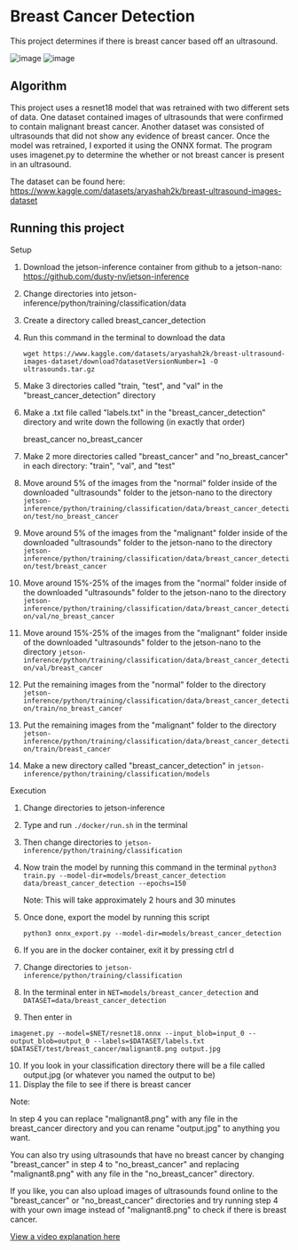 # Breast Cancer Detection
 
 This project determines if there is breast cancer based off an ultrasound.


![image](https://github.com/Aidenn8/Breast-Cancer-Detection/assets/138057733/ec1322f2-0e7d-4590-926c-bc86db0215ea)
![image](https://github.com/Aidenn8/Breast-Cancer-Detection/assets/138057733/9dab020a-77ff-4b2c-9811-920e98fb49ba)

## Algorithm

This project uses a resnet18 model that was retrained with two different sets of data. One dataset contained images of ultrasounds that were confirmed to contain malignant breast cancer. Another dataset was consisted of ultrasounds that did not show any evidence of breast cancer. Once the model was retrained, I exported it using the ONNX format. The program uses imagenet.py to determine the whether or not breast cancer is present in an ultrasound. 

The dataset can be found here: https://www.kaggle.com/datasets/aryashah2k/breast-ultrasound-images-dataset  




## Running this project


   Setup
   
   1) Download the jetson-inference container from github to a jetson-nano: https://github.com/dusty-nv/jetson-inference
   3) Change directories into jetson-inference/python/training/classification/data
   4) Create a directory called breast_cancer_detection
   5) Run this command in the terminal to download the data
      
      `wget https://www.kaggle.com/datasets/aryashah2k/breast-ultrasound-images-dataset/download?datasetVersionNumber=1 -O ultrasounds.tar.gz`
      
   6) Make 3 directories called "train, "test", and "val" in the "breast_cancer_detection" directory
   7) Make a .txt file called "labels.txt" in the "breast_cancer_detection" directory and write down the following (in exactly that order)
      
      breast_cancer
      no_breast_cancer

   8) Make 2 more directories called "breast_cancer" and "no_breast_cancer" in each directory: "train", "val", and "test"
   9) Move around 5% of the images from the "normal" folder inside of the downloaded "ultrasounds" folder to the jetson-nano to the directory `jetson-  
      inference/python/training/classification/data/breast_cancer_detection/test/no_breast_cancer`
   10) Move around 5% of the images from the "malignant" folder inside of the downloaded "ultrasounds" folder to the jetson-nano to the directory `jetson-  
       inference/python/training/classification/data/breast_cancer_detection/test/breast_cancer`
   11) Move around 15%-25% of the images from the "normal" folder inside of the downloaded "ultrasounds" folder to the jetson-nano to the directory `jetson-  
       inference/python/training/classification/data/breast_cancer_detection/val/no_breast_cancer`
   12) Move around 15%-25% of the images from the "malignant" folder inside of the downloaded "ultrasounds" folder to the jetson-nano to the directory `jetson-  
       inference/python/training/classification/data/breast_cancer_detection/val/breast_cancer`
   13) Put the remaining images from the "normal" folder to the directory
       `jetson-inference/python/training/classification/data/breast_cancer_detection/train/no_breast_cancer`
   14) Put the remaining images from the "malignant" folder to the directory
       `jetson-inference/python/training/classification/data/breast_cancer_detection/train/breast_cancer`
   15) Make a new directory called "breast_cancer_detection" in `jetson-inference/python/training/classification/models`




   Execution

   1) Change directories to jetson-inference
   2) Type and run `./docker/run.sh` in the terminal
   3) Then change directories to `jetson-inference/python/training/classification`
   4) Now train the model by running this command in the terminal
      `python3 train.py --model-dir=models/breast_cancer_detection data/breast_cancer_detection --epochs=150`

      Note: This will take approximately 2 hours and 30 minutes
      
   5) Once done, export the model by running this script

      `python3 onnx_export.py --model-dir=models/breast_cancer_detection`

   7) If you are in the docker container, exit it by pressing ctrl d
   8) Change directories to `jetson-inference/python/training/classification`
   9) In the terminal enter in
      `NET=models/breast_cancer_detection` and
      `DATASET=data/breast_cancer_detection`
   9) Then enter in
       
`imagenet.py --model=$NET/resnet18.onnx --input_blob=input_0 --output_blob=output_0 --labels=$DATASET/labels.txt $DATASET/test/breast_cancer/malignant8.png output.jpg`
       
   10) If you look in your classification directory there will be a file called output.jpg (or whatever you named the output to be)
   11) Display the file to see if there is breast cancer




      
   Note:  
   
   In step 4 you can replace "malignant8.png" with any file in the breast_cancer directory and you can rename "output.jpg" to anything you want.
      
   You can also try using ultrasounds that have no breast cancer by changing "breast_cancer" in step 4 to "no_breast_cancer" and replacing      
   "malignant8.png" with any file in the "no_breast_cancer" directory.

   If you like, you can also upload images of ultrasounds found online to the "breast_cancer" or "no_breast_cancer" directories and try running step 4 
   with your own image instead of "malignant8.png" to check if there is breast cancer.
         

    
   
[View a video explanation here](https://www.youtube.com/watch?v=Vtg-Jqz722k)
